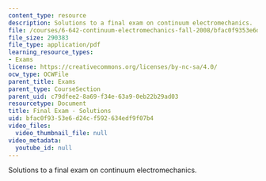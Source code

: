 ```yaml
---
content_type: resource
description: Solutions to a final exam on continuum electromechanics.
file: /courses/6-642-continuum-electromechanics-fall-2008/bfac0f9353e6d24cf592634edf9f07b4_finalexam_sol.pdf
file_size: 290383
file_type: application/pdf
learning_resource_types:
- Exams
license: https://creativecommons.org/licenses/by-nc-sa/4.0/
ocw_type: OCWFile
parent_title: Exams
parent_type: CourseSection
parent_uid: c79dfee2-8a69-f34e-63a9-0eb22b29ad03
resourcetype: Document
title: Final Exam - Solutions
uid: bfac0f93-53e6-d24c-f592-634edf9f07b4
video_files:
  video_thumbnail_file: null
video_metadata:
  youtube_id: null
---
```

Solutions to a final exam on continuum electromechanics.